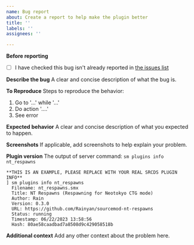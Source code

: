 ```yaml
---
name: Bug report
about: Create a report to help make the plugin better
title: ''
labels: ''
assignees: ''

---
```


**Before reporting**
- [ ] I have checked this bug isn't already reported in [the issues list](https://github.com/Rainyan/sourcemod-nt-respawns/issues)

**Describe the bug**
A clear and concise description of what the bug is.

**To Reproduce**
Steps to reproduce the behavior:
1. Go to '...' while '...'
2. Do action '....'
3. See error

**Expected behavior**
A clear and concise description of what you expected to happen.

**Screenshots**
If applicable, add screenshots to help explain your problem.

**Plugin version**
The output of server command: `sm plugins info nt_respawns`

```
**THIS IS AN EXAMPLE, PLEASE REPLACE WITH YOUR REAL SRCDS PLUGIN INFO**
] sm plugins info nt_respawns
  Filename: nt_respawns.smx
  Title: NT Respawns (Respawning for Neotokyo CTG mode)
  Author: Rain
  Version: 0.3.0
  URL: https://github.com/Rainyan/sourcemod-nt-respawns
  Status: running
  Timestamp: 06/22/2023 13:58:56
  Hash: 80ae58caadbad7a8508d9c429058518b
```

**Additional context**
Add any other context about the problem here.

